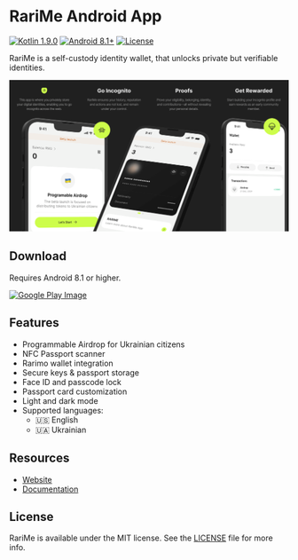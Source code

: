 # RariMe Android App

[![Kotlin 1.9.0](https://img.shields.io/badge/Kotlin-1.9.0-B125EA.svg?style=flat&logo=kotlin)](https://swift.org/download/)
[![Android 8.1+](https://img.shields.io/badge/Android-8.1+-3DDC84.svg?style=flat&logo=android)](https://developer.apple.com/ios/)
[![License](https://img.shields.io/badge/License-MIT-blue.svg)](/LICENSE)

RariMe is a self-custody identity wallet, that unlocks private but verifiable identities.

![App Image](images/app.png)

## Download

Requires Android 8.1 or higher.

[![Google Play Image](https://rarime-landing-test.netlify.app/images/google-play.svg)](https://play.google.com/store/apps/details?id=com.rarilabs.rarime)


## Features

- Programmable Airdrop for Ukrainian citizens
- NFC Passport scanner
- Rarimo wallet integration
- Secure keys & passport storage
- Face ID and passcode lock
- Passport card customization
- Light and dark mode
- Supported languages:
  - 🇺🇸 English
  - 🇺🇦 Ukrainian

## Resources

- [Website](https://rarime.com)
- [Documentation](https://docs.rarime.com)

## License

RariMe is available under the MIT license. See the [LICENSE](/LICENSE) file for more info.
